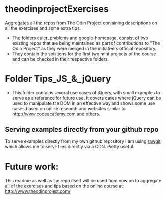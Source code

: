 # theodinprojectExercises
Aggregates all the repos from The Odin Project containing descriptions on all the exercises and some extra tips.

- The folders euler_problems and google-homepage, consist of two existing repos that are being maintained as part of contributions to "The Odin Project" as they were merged in the initiative's official repository.
- They contain the solutions for the first two mini-projects of the course and can be checked in their respective folders.

# Folder Tips_JS_&_jQuery
- This folder contains several use cases of jQuery, with small examples to serve as a reference for future use. It covers cases where jQuery can be used to manipulate the DOM in an effective way and shows some use cases based on online research and websites similar to http://www.codeacademy.com and others.

## Serving examples directly from your github repo
To serve examples directly from my own github repository I am using [rawgit](https://rawgit.com/) which allows me to serve files directly via a CDN. Pretty useful.

# Future work:
This readme as well as the repo itself will be used from now on to aggregate all of the exercises and tips based on the online course at: http://www.theodinproject.com/
